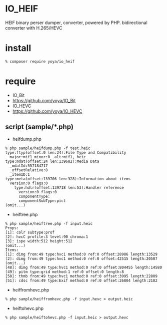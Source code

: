 IO_HEIF
======

HEIF binary perser dumper, converter, powered by PHP.
bidirectional converter with H.265/HEVC

# install

```
% composer require yoya/io_heif
```

# require

- IO_Bit
 - https://github.com/yoya/IO_Bit
- IO_HEVC
 - https://github.com/yoya/IO_HEVC

## script (sample/*.php)

- heifdump.php

```
% php sample/heifdump.php -f test.heic
type:ftyp(offset:0 len:24):File Type and Compatibility
  major:mif1 minor:0  alt:mif1, heic
type:mdat(offset:24 len:139682):Media Data
  _mdatId:557184717
  _offsetRelative:8
  _itemID:1
type:meta(offset:139706 len:328):Information about items
  version:0 flags:0
    type:hdlr(offset:139718 len:53):Handler reference
      version:0 flags:0
      componentType:
      componentSubType:pict
(omit...)
```

- heiftree.php

```
% php sample/heiftree.php -f input.heic
Props:
[1]: colr subtype:prof
[2]: hvcC profile:3 level:90 chroma:1
[3]: ispe width:512 height:512
(omit...)
Items:
[1]: dimg from:49 type:hvc1 method:0 ref:0 offset:28986 length:13529
[2]: dimg from:49 type:hvc1 method:0 ref:0 offset:42515 length:20507
(omit...)
[48]: dimg from:49 type:hvc1 method:0 ref:0 offset:804455 length:14580
[49]: pitm type:grid method:1 ref:0 offset:0 length:8
[50]: thmb from:49 type:hvc1 method:0 ref:0 offset:3995 length:22809
[51]: cdsc from:49 type:Exif method:0 ref:0 offset:26804 length:2182
```

- heiffromhevc.php

```
% php sample/heiffromhevc.php -f input.hevc > output.heic
```

- heiftohevc.php

```
% php sample/heiftohevc.php -f input.heic > output.hevc
```
